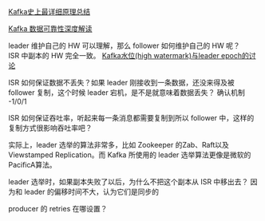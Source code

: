 [Kafka史上最详细原理总结](http://bigdatastudy.net/show.aspx?id=495&cid=9)

[Kafka 数据可靠性深度解读](https://www.infoq.cn/article/depth-interpretation-of-kafka-data-reliability)

leader 维护自己的 HW 可以理解，那么 follower 如何维护自己的 HW 呢？  
ISR 中副本的 HW 完全一致。
[Kafka水位(high watermark)与leader epoch的讨论](https://www.cnblogs.com/huxi2b/p/7453543.html)

ISR 如何保证数据不丢失？如果 leader 刚接收到一条数据，还没来得及被 follower 复制，这个时候 leader 宕机，是不是就意味着数据丢失？
确认机制 -1/0/1

ISR 如何保证吞吐率，听起来每一条消息都需要复制到所以 follower 中，这样的复制方式很影响吞吐率吧？

实际上，leader 选举的算法非常多，比如 Zookeeper 的Zab、Raft以及Viewstamped Replication。而 Kafka 所使用的 leader 选举算法更像是微软的PacificA算法。

leader 选举时，如果副本失败了以后，为什么不把这个副本从 ISR 中移出去？
因为和 leader 的偏移时间不大，认为它们是同步的

producer 的 retries 在哪设置？
